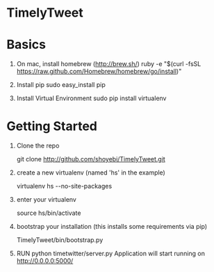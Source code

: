 # TimelyTweet

Basics 
=====
1. On mac, install homebrew (http://brew.sh/)
 ruby -e "$(curl -fsSL https://raw.github.com/Homebrew/homebrew/go/install)" 

2. Install pip 
sudo easy_install pip
3. Install Virtual Environment 
sudo pip install virtualenv

Getting Started
===============

1. Clone the repo

    git clone http://github.com/shoyebi/TimelyTweet.git

2. create a new virtualenv (named 'hs' in the example)

    virtualenv hs --no-site-packages

3. enter your virtualenv

    source hs/bin/activate
4. bootstrap your installation (this installs some requirements via pip)

    TimelyTweet/bin/bootstrap.py
5. RUN
    python timetwitter/server.py
    Application will start running on http://0.0.0.0:5000/
